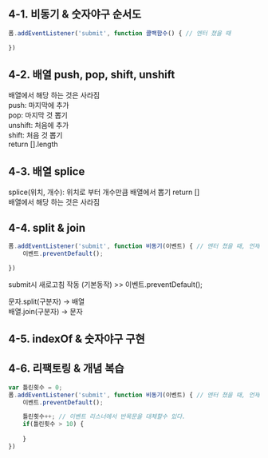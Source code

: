 ## 4-1. 비동기 & 숫자야구 순서도  
```javascript
폼.addEventListener('submit', function 콜백함수() { // 엔터 쳤을 때

})
```
## 4-2. 배열 push, pop, shift, unshift  
배열에서 해당 하는 것은 사라짐  
push: 마지막에 추가   
pop: 마지막 것 뽑기  
unshift: 처음에 추가  
shift: 처음 것 뽑기  
return [].length  

## 4-3. 배열 splice  
splice(위치, 개수): 위치로 부터 개수만큼 배열에서 뽑기 
return []  
배열에서 해당 하는 것은 사라짐  

## 4-4. split & join  
```javascript
폼.addEventListener('submit', function 비동기(이벤트) { // 엔터 쳤을 때, 언제 실행될지 모른다.  
    이벤트.preventDefault();  

}) 
```
submit시 새로고침 작동 (기본동작) >> 이벤트.preventDefault();  
  
문자.split(구분자) -> 배열  
배열.join(구분자) -> 문자  
## 4-5. indexOf & 숫자야구 구현  
## 4-6. 리팩토링 & 개념 복습  
```javascript
var 틀린횟수 = 0;
폼.addEventListener('submit', function 비동기(이벤트) { // 엔터 쳤을 때, 언제 실행될지 모른다.  
    이벤트.preventDefault();

    틀린횟수++; // 이벤트 리스너에서 반목문을 대체할수 있다.
    if(틀린횟수 > 10) {
        
    }
}) 
```

